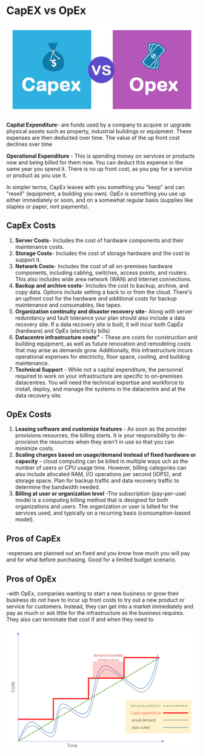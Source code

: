 # CapEX vs OpEx

<p align = "center">
<img src= "https://raw.githubusercontent.com/BIT-R0nIn/AZ-900-Microsoft-Azure-Fundamentals-Study-Notes/master/img/Capex-vs-Opex1.png">
</p>

**Capital Expenditure**- are funds used by a company to acquire or upgrade physical assets such as property, industrial buildings or equipment. These expenses are then deducted over time. The value of the up front cost declines over time

**Operational Expenditure** - This is spending money on services or products now and being billed for them now. You can deduct this expense in the same year you spend it. There is no up front cost, as you pay for a service or product as you use it.

In simpler terms, CapEx leaves with you something you "keep" and can "resell" (equipment, a building you own). OpEx is something you use up either immediately or soon, and on a somewhat regular basis (supplies like staples or paper, rent payments).

## CapEx Costs

1. **Server Costs**- Includes the cost of hardware components and their maintenance costs.
2. **Storage Costs**- Includes the cost of storage hardware and the cost to support it. 
3. **Network Costs**- Includes the cost of all on-premises hardware components, including cabling, switches, access points, and routers. This also includes wide area network (WAN) and Internet connections.
4. **Backup and archive costs**- Includes the cost to backup, archive, and copy data. Options include setting a back to or from the cloud. There's an upfront cost for the hardware and additional costs for backup maintenance and consumables, like tapes.
5. **Organization continuity and disaster recovery site**- Along with server redundancy and fault tolerance your plan should also include a data recovery site. If a data recovery site is built, it will incur both CapEx (hardware) and OpEx (electricity bills)
6. **Datacentre infrastructure costs"** - These are costs for construction and building equipment, as well as future renovation and remodeling costs that may arise as demands grow. Additionally, this infrastructure incurs operational expenses for electricity, floor space, cooling, and building maintenance.
7. **Technical Support** - While not a capital expenditure, the personnel required to work on your infrastructure are specific to on-premises datacentres. You will need the technical expertise and workforce to install, deploy, and manage the systems in the datacentre and at the data recovery site.

## OpEx Costs

1. **Leasing software and customize features** - As soon as the provider provisions resources, the billing starts. It is your responsibility to de-provision the resources when they aren't in use so that you can minimize costs.
2. **Scaling charges based on usage/demand instead of fixed hardware or capacity** - cloud computing can be billed in multiple ways uch as the number of users or CPU usage time. However, billing categories can also include allocated RAM, I/O operations per second (IOPS), and storage space. Plan for backup traffic and data recovery traffic to determine the bandwidth needed.
3. **Billing at user or organization level** -The subscription (pay-per-use) model is a computing billing method that is designed for both organizations and users. The organization or user is billed for the services used, and typically on a recurring basis (consumption-based model).
## Pros of CapEx

-expenses are planned out an fixed and you know how much you will pay and for what before purchasing. Good for a limited budget scenario.

## Pros of OpEx

-with OpEx, companies wanting to start a new business or grow their business do not have to incur up front costs to try out a new product or service for customers. Instead, they can get into a market immediately and pay as much or ask little for the infrastructure as the business requires. They also can terminate that cost if and when they need to.


<p align = "center">
<img src= "https://raw.githubusercontent.com/BIT-R0nIn/AZ-900-Microsoft-Azure-Fundamentals-Study-Notes/master/img/capex-opex-graph.png"></p>
